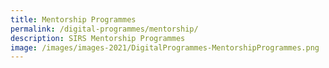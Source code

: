 ```yaml
---
title: Mentorship Programmes
permalink: /digital-programmes/mentorship/
description: SIRS Mentorship Programmes
image: /images/images-2021/DigitalProgrammes-MentorshipProgrammes.png
---
```

